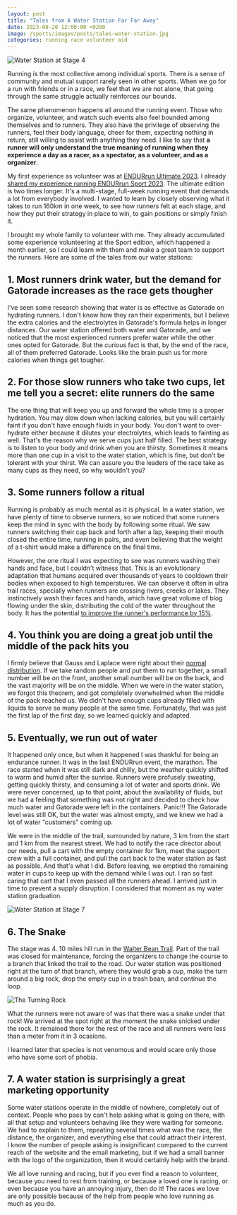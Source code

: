 ```yaml
---
layout: post
title: "Tales from A Water Station Far Far Away"
date: 2023-08-20 12:00:00 +0200
image: /sports/images/posts/tales-water-station.jpg
categories: running race volunteer aid
---
```


![Water Station at Stage 4](/sports/images/posts/tales-water-station.jpg)

Running is the most collective among individual sports. There is a sense of community and mutual support rarely seen in other sports. When we go for a run with friends or in a race, we feel that we are not alone, that going through the same struggle actually reinforces our bounds.

The same phenomenon happens all around the running event. Those who organize, volunteer, and watch such events also feel bounded among themselves and to runners. They also have the privilege of observing the runners, feel their body language, cheer for them, expecting nothing in return, still willing to assist with anything they need. I like to say that **a runner will only understand the true meaning of running when they experience a day as a racer, as a spectator, as a volunteer, and as a organizer**.

<!-- more -->

My first experience as volunteer was at [ENDURrun Ultimate 2023](https://raceroster.com/events/2024/78957/the-endurrun-2024). I already [shared my experience running ENDURrun Sport 2023](/sports/2023/07/endurrun-sport.html). The ultimate edition is two times longer. It's a multi-stage, full-week running event that demands a lot from everybody involved. I wanted to learn by closely observing what it takes to run 160km in one week, to see how runners felt at each stage, and how they put their strategy in place to win, to gain positions or simply finish it.

I brought my whole family to volunteer with me. They already accumulated some experience volunteering at the Sport edition, which happened a month earlier, so I could learn with them and make a great team to support the runners. Here are some of the tales from our water stations:

## 1. Most runners drink water, but the demand for Gatorade	increases as the race gets thougher

I've seen some research showing that water is as effective as Gatorade on hydrating runners. I don't know how they ran their experiments, but I believe the extra calories and the electrolytes in Gatorade's formula helps in longer distances. Our water station offered both water and Gatorade, and we noticed that the most experienced runners prefer water while the  other ones opted for Gatorade. But the curious fact is that, by the end of the race, all of them preferred Gatorade. Looks like the brain push us for more calories when things get tougher.

## 2. For those slow runners who take two cups, let me tell you a secret: elite runners do the same

The one thing that will keep you up and forward the whole time is a proper hydration. You may slow down when lacking calories, but you will certainly faint if you don't have enough fluids in your body. You don't want to over-hydrate either because it dilutes your electrolytes, which leads to fainting as well. That's the reason why we serve cups just half filled. The best strategy is to listen to your body and drink when you are thirsty. Sometimes it means more than one cup in a visit to the water station, which is fine, but don't be tolerant with your thirst. We can assure you the leaders of the race take as many cups as they need, so why wouldn't you?

## 3. Some runners follow a ritual

Running is probably as much mental as it is physical. In a water station, we have plenty of time to observe runners, so we noticed that some runners keep the mind in sync with the body by following some ritual. We saw runners switching their cap back and forth after a lap, keeping their mouth closed the entire time, running in pairs, and even believing that the weight of a t-shirt would make a difference on the final time.

However, the one ritual I was expecting to see was runners washing their hands and face, but I couldn't witness that. This is an evolutionary adaptation that humans acquired over thousands of years to cooldown their bodies when exposed to high temperatures. We can observe it often in ultra trail races, specially when runners are crossing rivers, creeks or lakes. They instinctively wash their faces and hands, which have great volume of blog flowing under the skin, distributing the cold of the water throughout the body. It has the potential [to improve the runner's performance by 15%](https://pubmed.ncbi.nlm.nih.gov/27267974/).

## 4. You think you are doing a great job until the middle of the pack hits you

I firmly believe that Gauss and Laplace were right about their [normal distribution](https://en.wikipedia.org/wiki/Normal_distribution). If we take random people and put them to run together, a small number will be on the front, another small number will be on the back, and the vast majority will be on the middle. When we were in the water station, we forgot this theorem, and got completely overwhelmed when the middle of the pack reached us. We didn't have enough cups already filled with liquids to serve so many people at the same time. Fortunately, that was just the first lap of the first day, so we learned quickly and adapted.

## 5. Eventually, we run out of water

It happened only once, but when it happened I was thankful for being an endurance runner. It was in the last ENDURrun event, the marathon. The race started when it was still dark and chilly, but the weather quickly shifted to warm and humid after the sunrise. Runners were profusely sweating, getting quickly thirsty, and consuming a lot of water and sports drink. We were never concerned, up to that point, about the availability of fluids, but we had a feeling that something was not right and decided to check how much water and Gatorade were left in the containers. Panic!!! The Gatorade level was still OK, but the water was almost empty, and we knew we had a lot of water "customers" coming up.

We were in the middle of the trail, surrounded by nature, 3 km from the start and 1 km from the nearest street. We had to notify the race director about our needs, pull a cart with the empty container for 1km, meet the support crew with a full container, and pull the cart back to the water station as fast as possible. And that's what I did. Before leaving, we emptied the remaining water in cups to keep up with the demand while I was out. I ran so fast caring that cart that I even passed all the runners ahead. I arrived just in time to prevent a supply disruption. I considered that moment as my water station graduation.

![Water Station at Stage 7](/sports/images/posts/tales-water-station-2.jpg)

## 6. The Snake

The stage was 4. 10 miles hill run in the [Walter Bean Trail](https://www.kitchener.ca/en/parks-and-trails/walter-bean-grand-river-trail.aspx). Part of the trail was closed for maintenance, forcing the organizers to change the course to a branch that linked the trail to the road. Our water station was positioned right at the turn of that branch, where they would grab a cup, make the turn around a big rock, drop the empty cup in a trash bean, and continue the loop.

![The Turning Rock](/sports/images/posts/tales-water-station-3.jpg)

What the runners were not aware of was that there was a snake under that rock! We arrived at the spot right at the moment the snake snicked under the rock. It remained there for the rest of the race and all runners were less than a meter from it in 3 ocasions.

I learned later that species is not venomous and would scare only those who have some sort of phobia.

## 7. A water station is surprisingly a great marketing opportunity

Some water stations operate in the middle of nowhere, completely out of context. People who pass by can't help asking what is going on there, with all that setup and volunteers behaving like they were waiting for someone. We had to explain to them, repeating several times what was the race, the distance, the organizer, and everything else that could attract their interest. I know the number of people asking is insignificant compared to the current reach of the website and the email marketing, but if we had a small banner with the logo of the organization, then it would certainly help with the brand.

We all love running and racing, but if you ever find a reason to volunteer, because you need to rest from training, or because a loved one is racing, or even because you have an annoying injury, then do it! The races we love are only possible because of the help from people who love running as much as you do.